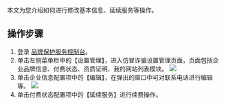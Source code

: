 本文为您介绍如何进行修改基本信息、延续服务等操作。

## 操作步骤
1. 登录 [品牌保护服务控制台](https://console.cloud.tencent.com/bps)。
2. 单击左侧菜单栏中的【设置管理】，进入仿冒诈骗设置管理页面，页面包括企业品牌信息、付费状态、资质证明、我的网站列表模块。
![](https://main.qcloudimg.com/raw/e0d57c1b84e4ef06b938310dbaea3245.png)
3. 单击企业信息配置项中的【编辑】，在弹出的窗口中可对联系电话进行编辑等。
![](https://main.qcloudimg.com/raw/de8da5047aedeb4d265485691a561db2.png)
4. 单击付费状态配置项中的【延续服务】进行续费操作。
